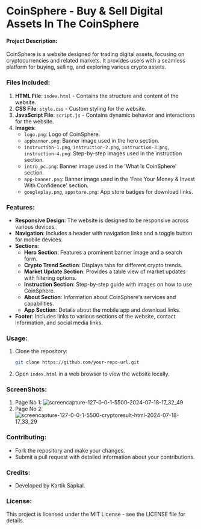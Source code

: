 # CoinSphere - Buy & Sell Digital Assets In The CoinSphere

#### Project Description:
CoinSphere is a website designed for trading digital assets, focusing on cryptocurrencies and related markets. It provides users with a seamless platform for buying, selling, and exploring various crypto assets.

### Files Included:
1. **HTML File**: `index.html` - Contains the structure and content of the website.
2. **CSS File**: `style.css` - Custom styling for the website.
3. **JavaScript File**: `script.js` - Contains dynamic behavior and interactions for the website.
4. **Images**:
   - `logo.png`: Logo of CoinSphere.
   - `appbanner.png`: Banner image used in the hero section.
   - `instruction-1.png`, `instruction-2.png`, `instruction-3.png`, `instruction-4.png`: Step-by-step images used in the instruction section.
   - `intro_pc.png`: Banner image used in the 'What Is CoinSphere' section.
   - `app-banner.png`: Banner image used in the 'Free Your Money & Invest With Confidence' section.
   - `googleplay.png`, `appstore.png`: App store badges for download links.

### Features:
- **Responsive Design**: The website is designed to be responsive across various devices.
- **Navigation**: Includes a header with navigation links and a toggle button for mobile devices.
- **Sections**:
  - **Hero Section**: Features a prominent banner image and a search form.
  - **Crypto Trend Section**: Displays tabs for different crypto trends.
  - **Market Update Section**: Provides a table view of market updates with filtering options.
  - **Instruction Section**: Step-by-step guide with images on how to use CoinSphere.
  - **About Section**: Information about CoinSphere's services and capabilities.
  - **App Section**: Details about the mobile app and download links.
- **Footer**: Includes links to various sections of the website, contact information, and social media links.

### Usage:
1. Clone the repository:
   ```bash
   git clone https://github.com/your-repo-url.git
   ```

2. Open `index.html` in a web browser to view the website locally.
### ScreenShots:
1. Page No 1:
![screencapture-127-0-0-1-5500-2024-07-18-17_32_49](https://github.com/user-attachments/assets/b3177b55-ca39-4f73-9033-b68203f408b6)
2. Page No 2:
![screencapture-127-0-0-1-5500-cryptoresult-html-2024-07-18-17_33_29](https://github.com/user-attachments/assets/e174ae0c-2105-4d9a-8c39-6201018e9686)


### Contributing:
- Fork the repository and make your changes.
- Submit a pull request with detailed information about your contributions.

### Credits:
- Developed by Kartik Sapkal.

### License:
This project is licensed under the MIT License - see the LICENSE file for details.

